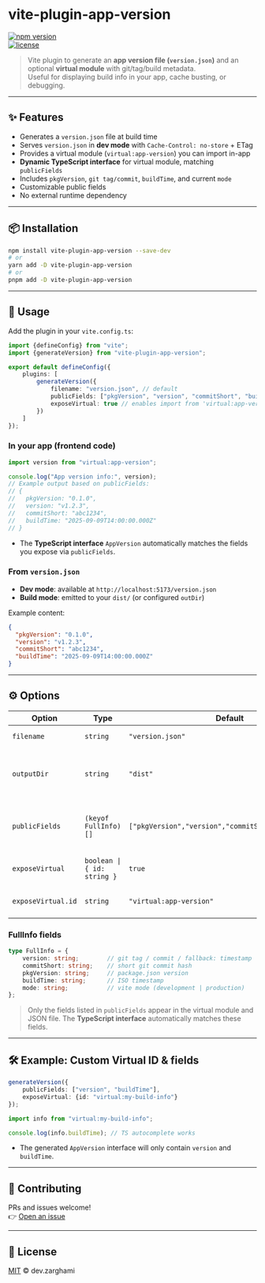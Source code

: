 # vite-plugin-app-version

[![npm version](https://img.shields.io/npm/v/vite-plugin-app-version.svg)](https://www.npmjs.com/package/vite-plugin-app-version)  
[![license](https://img.shields.io/github/license/dev-zarghami/vite-plugin-app-version.svg)](LICENSE)

> Vite plugin to generate an **app version file (`version.json`)** and an optional **virtual module** with git/tag/build
> metadata.  
> Useful for displaying build info in your app, cache busting, or debugging.

---

## ✨ Features

- Generates a `version.json` file at build time
- Serves `version.json` in **dev mode** with `Cache-Control: no-store` + ETag
- Provides a virtual module (`virtual:app-version`) you can import in-app
- **Dynamic TypeScript interface** for virtual module, matching `publicFields`
- Includes `pkgVersion`, `git tag/commit`, `buildTime`, and current `mode`
- Customizable public fields
- No external runtime dependency

---

## 📦 Installation

```bash
npm install vite-plugin-app-version --save-dev
# or
yarn add -D vite-plugin-app-version
# or
pnpm add -D vite-plugin-app-version
```

---

## 🚀 Usage

Add the plugin in your `vite.config.ts`:

```ts
import {defineConfig} from "vite";
import {generateVersion} from "vite-plugin-app-version";

export default defineConfig({
    plugins: [
        generateVersion({
            filename: "version.json", // default
            publicFields: ["pkgVersion", "version", "commitShort", "buildTime"], // default fields
            exposeVirtual: true // enables import from 'virtual:app-version'
        })
    ]
});
```

### In your app (frontend code)

```ts
import version from "virtual:app-version";

console.log("App version info:", version);
// Example output based on publicFields:
// {
//   pkgVersion: "0.1.0",
//   version: "v1.2.3",
//   commitShort: "abc1234",
//   buildTime: "2025-09-09T14:00:00.000Z"
// }
```

- The **TypeScript interface** `AppVersion` automatically matches the fields you expose via `publicFields`.

### From `version.json`

- **Dev mode**: available at `http://localhost:5173/version.json`
- **Build mode**: emitted to your `dist/` (or configured `outDir`)

Example content:

```json
{
  "pkgVersion": "0.1.0",
  "version": "v1.2.3",
  "commitShort": "abc1234",
  "buildTime": "2025-09-09T14:00:00.000Z"
}
```

---

## ⚙️ Options

| Option             | Type                        | Default                                              | Description                                         |
|--------------------|-----------------------------|------------------------------------------------------|-----------------------------------------------------|
| `filename`         | `string`                    | `"version.json"`                                     | Output file name                                    |
| `outputDir`        | `string`                    | `"dist"`                                             | Directory to emit JSON / virtual module declaration |
| `publicFields`     | `(keyof FullInfo)[]`        | `["pkgVersion","version","commitShort","buildTime"]` | Fields to expose in JSON and virtual module         |
| `exposeVirtual`    | `boolean \| { id: string }` | `true`                                               | Export a virtual module                             |
| `exposeVirtual.id` | `string`                    | `"virtual:app-version"`                              | Custom virtual import ID                            |

### FullInfo fields

```ts
type FullInfo = {
    version: string;        // git tag / commit / fallback: timestamp
    commitShort: string;    // short git commit hash
    pkgVersion: string;     // package.json version
    buildTime: string;      // ISO timestamp
    mode: string;           // vite mode (development | production)
};
```

> Only the fields listed in `publicFields` appear in the virtual module and JSON file. The **TypeScript interface**
> automatically matches these fields.

---

## 🛠️ Example: Custom Virtual ID & fields

```ts
generateVersion({
    publicFields: ["version", "buildTime"],
    exposeVirtual: {id: "virtual:my-build-info"}
});
```

```ts
import info from "virtual:my-build-info";

console.log(info.buildTime); // TS autocomplete works
```

- The generated `AppVersion` interface will only contain `version` and `buildTime`.

---

## 🤝 Contributing

PRs and issues welcome!  
👉 [Open an issue](https://github.com/dev-zarghami/vite-plugin-app-version/issues)

---

## 📄 License

[MIT](LICENSE) © dev.zarghami
